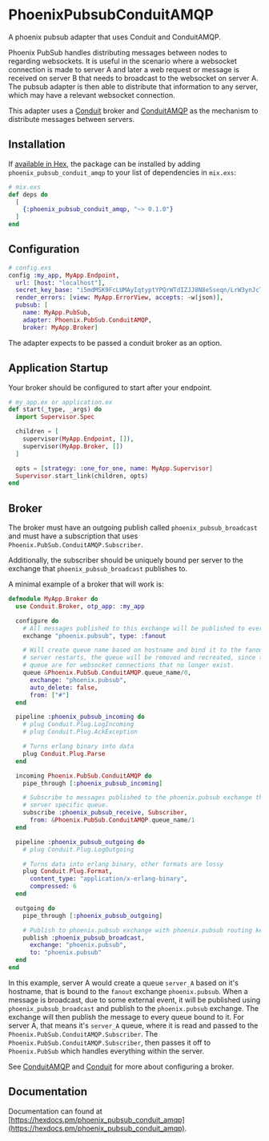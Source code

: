 # PhoenixPubsubConduitAMQP

A phoenix pubsub adapter that uses Conduit and ConduitAMQP.

Phoenix PubSub handles distributing messages between nodes to regarding websockets. It is useful in
the scenario where a websocket connection is made to server A and later a web request or message is
received on server B that needs to broadcast to the websocket on server A. The pubsub adapter is
then able to distribute that information to any server, which may have a relevant websocket
connection.

This adapter uses a [Conduit](https://github.com/conduitframework/conduit) broker and
[ConduitAMQP](https://github.com/conduitframework/conduit) as the mechanism to distribute messages
between servers.

## Installation

If [available in Hex](https://hex.pm/docs/publish), the package can be installed
by adding `phoenix_pubsub_conduit_amqp` to your list of dependencies in `mix.exs`:

``` elixir
# mix.exs
def deps do
  [
    {:phoenix_pubsub_conduit_amqp, "~> 0.1.0"}
  ]
end
```

## Configuration

``` elixir
# config.exs
config :my_app, MyApp.Endpoint,
  url: [host: "localhost"],
  secret_key_base: "i5mdMSK9FcLUMAyIqtyptYPQrWTdIZJJ8N8eSseqn/LrW3ynJcTexai990u9Ea/K",
  render_errors: [view: MyApp.ErrorView, accepts: ~w(json)],
  pubsub: [
    name: MyApp.PubSub,
    adapter: Phoenix.PubSub.ConduitAMQP,
    broker: MyApp.Broker]
```

The adapter expects to be passed a conduit broker as an option.

## Application Startup

Your broker should be configured to start after your endpoint.

``` elixir
# my_app.ex or application.ex
def start(_type, _args) do
  import Supervisor.Spec

  children = [
    supervisor(MyApp.Endpoint, []),
    supervisor(MyApp.Broker, [])
  ]

  opts = [strategy: :one_for_one, name: MyApp.Supervisor]
  Supervisor.start_link(children, opts)
end
```

## Broker

The broker must have an outgoing publish called `phoenix_pubsub_broadcast` and must have a
subscription that uses `Phoenix.PubSub.ConduitAMQP.Subscriber`.

Additionally, the subscriber should be uniquely bound per server to the exchange that
`phoenix_pubsub_broadcast` publishes to.

A minimal example of a broker that will work is:

``` elixir
defmodule MyApp.Broker do
  use Conduit.Broker, otp_app: :my_app

  configure do
    # All messages published to this exchange will be published to every bound queue
    exchange "phoenix.pubsub", type: :fanout

    # Will create queue name based on hostname and bind it to the fanout exchange. If the
    # server restarts, the queue will be removed and recreated, since the messages in the
    # queue are for websocket connections that no longer exist.
    queue &Phoenix.PubSub.ConduitAMQP.queue_name/0,
      exchange: "phoenix.pubsub",
      auto_delete: false,
      from: ["#"]
  end

  pipeline :phoenix_pubsub_incoming do
    # plug Conduit.Plug.LogIncoming
    # plug Conduit.Plug.AckException

    # Turns erlang binary into data
    plug Conduit.Plug.Parse
  end

  incoming Phoenix.PubSub.ConduitAMQP do
    pipe_through [:phoenix_pubsub_incoming]

    # Subscribe to messages published to the phoenix.pubsub exchange that are deposited in this
    # server specific queue.
    subscribe :phoenix_pubsub_receive, Subscriber,
      from: &Phoenix.PubSub.ConduitAMQP.queue_name/1
  end

  pipeline :phoenix_pubsub_outgoing do
    # plug Conduit.Plug.LogOutgoing

    # Turns data into erlang binary, other formats are lossy
    plug Conduit.Plug.Format,
      content_type: "application/x-erlang-binary",
      compressed: 6
  end

  outgoing do
    pipe_through [:phoenix_pubsub_outgoing]

    # Publish to phoenix.pubsub exchange with phoenix.pubsub routing key
    publish :phoenix_pubsub_broadcast,
      exchange: "phoenix.pubsub",
      to: "phoenix.pubsub"
  end
end
```

In this example, server A would create a queue `server_A` based on it's hostname, that is bound to
the `fanout` exchange `phoenix.pubsub`. When a message is broadcast, due to some external event, it
will be published using `phoenix_pubsub_broadcast` and publish to the `phoenix.pubsub` exchange.
The exchange will then publish the message to every queue bound to it. For server A, that means
it's `server_A` queue, where it is read and passed to the `Phoenix.PubSub.ConduitAMQP.Subscriber`.
The `Phoenix.PubSub.ConduitAMQP.Subscriber`, then passes it off to `Phoenix.PubSub` which handles
everything within the server.

See [ConduitAMQP](https://github.com/conduitframework/conduit_amqp) and
[Conduit](https://github.com/conduitframework/conduit) for more about configuring a broker.

## Documentation

Documentation can found at
[https://hexdocs.pm/phoenix_pubsub_conduit_amqp](https://hexdocs.pm/phoenix_pubsub_conduit_amqp).
